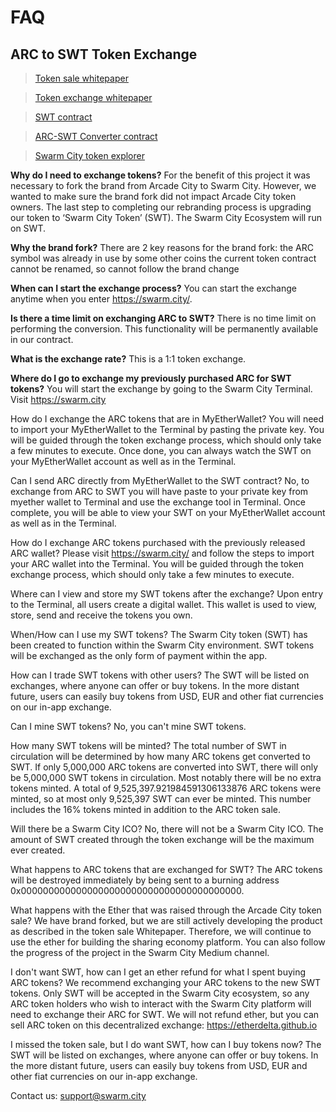 # FAQ 

## ARC to SWT Token Exchange

> [Token sale whitepaper](https://drive.google.com/file/d/0B9RSMdR2vWssV2JJX0t6dmN6SUk/view)

> [Token exchange whitepaper](https://github.com/swarmcity/sc-token/blob/master/token-exchange-miniwhitepaper.md)

> [SWT contract]( https://etherscan.io/address/0xB9e7F8568e08d5659f5D29C4997173d84CdF2607)

> [ARC-SWT Converter contract](https://etherscan.io/address/0x69e5da6904f73dfa845648e1991ad1dcc780f874#code)

> [Swarm City token explorer](https://etherscan.io/token/0xB9e7F8568e08d5659f5D29C4997173d84CdF2607)


**Why do I need to exchange tokens?**
For the benefit of this project it was necessary to fork the brand from Arcade City to Swarm City. 
However, we wanted to make sure the brand fork did not impact Arcade City token owners. 
The last step to completing our rebranding process is upgrading our token to ‘Swarm City Token’ (SWT).
The Swarm City Ecosystem will run on SWT.

**Why the brand fork?**
There are 2 key reasons for the brand fork:
the ARC symbol was already in use by some other coins
the current token contract cannot be renamed, so cannot follow the brand change

**When can I start the exchange process?**
You can start the exchange anytime when you enter https://swarm.city/.

**Is there a time limit on exchanging ARC to SWT?**
There is no time limit on performing the conversion. This functionality will be permanently available in our contract.

**What is the exchange rate?**
This is a 1:1 token exchange. 

**Where do I go to exchange my previously purchased ARC for SWT tokens?**
You will start the exchange by going to the Swarm City Terminal. 
Visit https://swarm.city

How do I exchange the ARC tokens that are in MyEtherWallet?
You will need to import your MyEtherWallet to the Terminal by pasting the private key. You will be guided through the token exchange process, which should only take a few minutes to execute.
Once done, you can always watch the SWT on your MyEtherWallet account as well as in the Terminal.

Can I send ARC directly from MyEtherWallet to the SWT contract?
No, to exchange from ARC to SWT you will have paste to your private key from myether wallet to Terminal and use the exchange tool in Terminal. Once complete, you will be able to view your SWT on your MyEtherWallet account as well as in the Terminal.

How do I exchange ARC tokens purchased with the previously released ARC wallet?
Please visit https://swarm.city/ and follow the steps to import your ARC wallet into the Terminal. You will be guided through the token exchange process, which should only take a few minutes to execute.

Where can I view and store my SWT tokens after the exchange?
Upon entry to the Terminal, all users create a digital wallet. This wallet is used to view, store, send and receive the tokens you own.

When/How can I use my SWT tokens?
The Swarm City token (SWT) has been created to function within the Swarm City environment. SWT tokens will be exchanged as the only form of payment within the app. 

How can I trade SWT tokens with other users?
The SWT will be listed on exchanges, where anyone can offer or buy tokens. In the more distant future, users can easily buy tokens from USD, EUR and other fiat currencies on our in-app exchange.

Can I mine SWT tokens?
No, you can't mine SWT tokens.  

How many SWT tokens will be minted?
The total number of SWT in circulation will be determined by how many ARC tokens get converted to SWT. If only 5,000,000 ARC tokens are converted into SWT, there will only be 5,000,000 SWT tokens in circulation.
Most notably there will be no extra tokens minted. A total of 9,525,397.921984591306133876 ARC tokens were minted, so at most only 9,525,397 SWT can ever be minted. This number includes the 16% tokens minted in addition to the ARC token sale.

Will there be a Swarm City ICO?
No, there will not be a Swarm City ICO. The amount of SWT created through the token exchange will be the maximum ever created.

What happens to ARC tokens that are exchanged for SWT?
The ARC tokens will be destroyed immediately by being sent to a burning address 0x0000000000000000000000000000000000000000. 

What happens with the Ether that was raised through the Arcade City token sale?
We have brand forked, but we are still actively developing the product as described in the token sale Whitepaper.
Therefore, we will continue to use the ether for building the sharing economy platform.
You can also follow the progress of the project in the Swarm City Medium channel.

I don't want SWT, how can I get an ether refund for what I spent buying ARC tokens?
We recommend exchanging your ARC tokens to the new SWT tokens. Only SWT will be accepted in the Swarm City ecosystem, so any ARC token holders who wish to interact with the Swarm City platform will need to exchange their ARC for SWT.
We will not refund ether, but you can sell ARC token on this decentralized exchange: 
https://etherdelta.github.io 

I missed the token sale, but I do want SWT, how can I buy tokens now?
The SWT will be listed on exchanges, where anyone can offer or buy tokens. In the more distant future, users can easily buy tokens from USD, EUR and other fiat currencies on our in-app exchange.

Contact us: support@swarm.city
